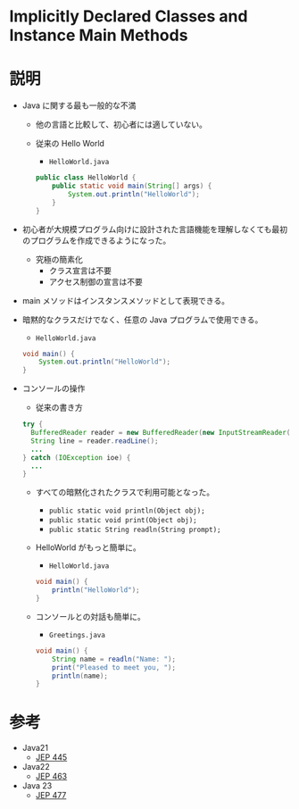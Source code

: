 # Implicitly Declared Classes and Instance Main Methods

# 説明

- Java に関する最も一般的な不満

  - 他の言語と比較して、初心者には適していない。

  - 従来の Hello World

    - `HelloWorld.java`

    ```java
    public class HelloWorld {
        public static void main(String[] args) {
            System.out.println("HelloWorld");
        }
    }
    ```

- 初心者が大規模プログラム向けに設計された言語機能を理解しなくても最初のプログラムを作成できるようになった。

  - 究極の簡素化
    - クラス宣言は不要
    - アクセス制御の宣言は不要

- main メソッドはインスタンスメソッドとして表現できる。
- 暗黙的なクラスだけでなく、任意の Java プログラムで使用できる。

  - `HelloWorld.java`

  ```java
  void main() {
      System.out.println("HelloWorld");
  }
  ```

- コンソールの操作

  - 従来の書き方

  ```java
  try {
    BufferedReader reader = new BufferedReader(new InputStreamReader(System.in));
    String line = reader.readLine();
    ...
  } catch (IOException ioe) {
    ...
  }
  ```

  - すべての暗黙化されたクラスで利用可能となった。

    - `public static void println(Object obj);`
    - `public static void print(Object obj);`
    - `public static String readln(String prompt);`

  - HelloWorld がもっと簡単に。

    - `HelloWorld.java`

    ```java
    void main() {
        println("HelloWorld");
    }
    ```

  - コンソールとの対話も簡単に。

    - `Greetings.java`

    ```java
    void main() {
        String name = readln("Name: ");
        print("Pleased to meet you, ");
        println(name);
    }
    ```

# 参考

- Java21
  - [JEP 445](https://openjdk.org/jeps/445)
- Java22
  - [JEP 463](https://openjdk.org/jeps/463)
- Java 23
  - [JEP 477](https://openjdk.org/jeps/477)
